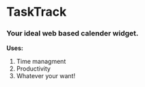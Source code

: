 # TaskTrack

### Your ideal web based calender widget.

**Uses:**
1. Time managment
2. Productivity
3. Whatever your want!

[logo]: main/public/favicon.jpg "Hover me!"
